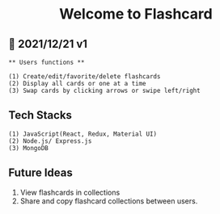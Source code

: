 <h1 align="center">
  Welcome to Flashcard
</h1>

## 🚀 2021/12/21 v1 

    ** Users functions **

    (1) Create/edit/favorite/delete flashcards
    (2) Display all cards or one at a time
    (3) Swap cards by clicking arrows or swipe left/right

##  Tech Stacks

    (1) JavaScript(React, Redux, Material UI)
    (2) Node.js/ Express.js
    (3) MongoDB


## Future Ideas
1. View flashcards in collections
2. Share and copy flashcard collections between users.
